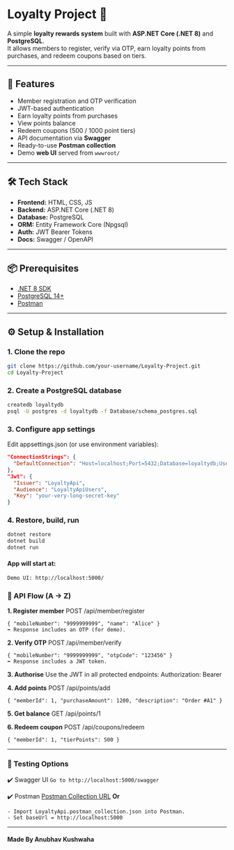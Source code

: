 # Loyalty Project 🎁

A simple **loyalty rewards system** built with **ASP.NET Core (.NET 8)** and **PostgreSQL**.  
It allows members to register, verify via OTP, earn loyalty points from purchases, and redeem coupons based on tiers.

---

## 🚀 Features

- Member registration and OTP verification  
- JWT-based authentication  
- Earn loyalty points from purchases  
- View points balance  
- Redeem coupons (500 / 1000 point tiers)  
- API documentation via **Swagger**  
- Ready-to-use **Postman collection**  
- Demo **web UI** served from `wwwroot/`

---

## 🛠️ Tech Stack
- **Frontend:** HTML, CSS, JS
- **Backend:** ASP.NET Core (.NET 8)  
- **Database:** PostgreSQL  
- **ORM:** Entity Framework Core (Npgsql)  
- **Auth:** JWT Bearer Tokens  
- **Docs:** Swagger / OpenAPI  

---

## 📦 Prerequisites
- [.NET 8 SDK](https://dotnet.microsoft.com/en-us/download)  
- [PostgreSQL 14+](https://www.postgresql.org/download/)  
- [Postman](https://www.postman.com/downloads/)  

---

## ⚙️ Setup & Installation
### 1. Clone the repo
```bash
git clone https://github.com/your-username/Loyalty-Project.git
cd Loyalty-Project
```

### 2. Create a PostgreSQL database
```bash
createdb loyaltydb
psql -U postgres -d loyaltydb -f Database/schema_postgres.sql
```

### 3. Configure app settings
Edit appsettings.json (or use environment variables):
```json
"ConnectionStrings": {
  "DefaultConnection": "Host=localhost;Port=5432;Database=loyaltydb;Username=postgres;Password=YOURPASS"
},
"Jwt": {
  "Issuer": "LoyaltyApi",
  "Audience": "LoyaltyApiUsers",
  "Key": "your-very-long-secret-key"
}
```

### 4. Restore, build, run
```bash
dotnet restore
dotnet build
dotnet run
```

#### App will start at:
```bash
Demo UI: http://localhost:5000/
```

### 🔑 API Flow (A → Z)
**1. Register member**
POST /api/member/register
```
{ "mobileNumber": "9999999999", "name": "Alice" }
➡️ Response includes an OTP (for demo).
```

**2. Verify OTP**
POST /api/member/verify
```
{ "mobileNumber": "9999999999", "otpCode": "123456" }
➡️ Response includes a JWT token.
```

**3. Authorise**
Use the JWT in all protected endpoints:
Authorization: Bearer <your-token>

**4. Add points**
POST /api/points/add
```
{ "memberId": 1, "purchaseAmount": 1200, "description": "Order #A1" }
```

**5. Get balance**
GET /api/points/1

**6. Redeem coupon**
POST /api/coupons/redeem
```
{ "memberId": 1, "tierPoints": 500 }
```

---

### 🧪 Testing Options
✔️ Swagger UI
```Go to http://localhost:5000/swagger```

✔️ Postman 
[Postman Collection URL](https://www.postman.com/anubhav-02/loyalty-api-collection/collection/w1gpez9/loyalty-api-collection)
**Or**
```
- Import LoyaltyApi.postman_collection.json into Postman.
- Set baseUrl = http://localhost:5000
```

---
#### Made By Anubhav Kushwaha

